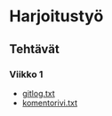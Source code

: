 # Harjoitustyö


## Tehtävät

### Viikko 1

* [gitlog.txt]()
* [komentorivi.txt](https://github.com/antonlep/ot-harjoitustyo/blob/master/laskarit/gitlog.txt)
